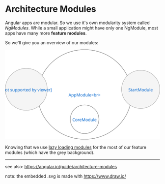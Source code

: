 # Architecture Modules

Angular apps are modular. So we use it's own modularity system called *NgModules*. While a small application might have only one NgModule, most apps have many more **feature modules**.

So we'll give you an overview of our modules:

![modules overview](./architecture-modules.svg)

Knowing that we use [lazy loading modules](https://angular.io/guide/lazy-loading-ngmodules) for the most of our feature modules (which have the grey background).

***

see also: <https://angular.io/guide/architecture-modules>

note: the embedded .svg is made with <https://www.draw.io/> 
